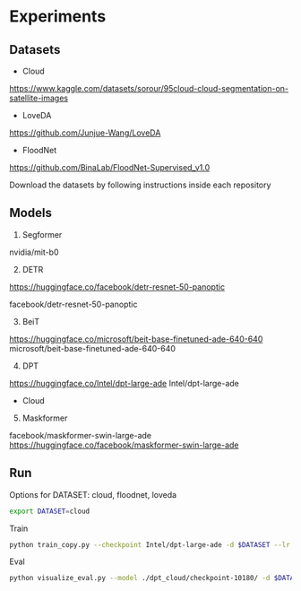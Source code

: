 
# Experiments

## Datasets

- Cloud

https://www.kaggle.com/datasets/sorour/95cloud-cloud-segmentation-on-satellite-images


- LoveDA

https://github.com/Junjue-Wang/LoveDA

- FloodNet

https://github.com/BinaLab/FloodNet-Supervised_v1.0

Download the datasets by following instructions inside each repository



## Models

1. Segformer

nvidia/mit-b0

2. DETR

https://huggingface.co/facebook/detr-resnet-50-panoptic

facebook/detr-resnet-50-panoptic

3. BeiT

https://huggingface.co/microsoft/beit-base-finetuned-ade-640-640
microsoft/beit-base-finetuned-ade-640-640


4. DPT

https://huggingface.co/Intel/dpt-large-ade
Intel/dpt-large-ade


- Cloud

5. Maskformer

facebook/maskformer-swin-large-ade
https://huggingface.co/facebook/maskformer-swin-large-ade


## Run

Options for DATASET: cloud, floodnet, loveda

```sh
export DATASET=cloud
```

Train
```sh
python train_copy.py --checkpoint Intel/dpt-large-ade -d $DATASET --lr 5e-5 -o dpt_loveda -h 256 -w 256
```

Eval
```sh
python visualize_eval.py --model ./dpt_cloud/checkpoint-10180/ -d $DATASET --preprocessor Intel/dpt-large-ade -idx 56 -o seg
```


